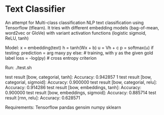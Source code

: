 Text Classifier
======
An attempt for Multi-class classification NLP text classification using Tensorflow (tflearn).
It tries with different embedding models (bag-of-mean, word2vec or GloVe) with variant activation functions
(logistic sigmoid, ReLU, tanh)

Model:
x = embedding(text)
h = tanh(Wx + b)
u = Vh + c
p = softmax(u)
if testing:
    prediction = arg maxy py
    else: # training, with y as the given gold label
        loss = -log(py) # cross entropy criterion

Run:
./test.sh

test result [bow, categorial, tanh]: Accuracy: 0.942857                                                                                                                                         1 test result [bow, categorial, sigmoid]: Accuracy: 0.900000
test result [bow, categorial, relu]: Accuracy: 0.914286
test result [bow, embeddings, tanh]: Accuracy: 0.900000
test result [bow, embeddings, sigmoid]: Accuracy: 0.885714
test result [rnn, relu]: Accuracy: 0.628571

Requirements:
Tensorflow
pandas
gensim
numpy
sklearn
